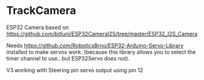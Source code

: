 # TrackCamera
 ESP32 Camera based on https://github.com/bitluni/ESP32CameraI2S/tree/master/ESP32_I2S_Camera

Needs https://github.com/RoboticsBrno/ESP32-Arduino-Servo-Library installed to make servos work.
(because this library allows you to select the timer channel to use.. but ESP32Servo does not).

V3 working with Steering pin servo output using pin 12 